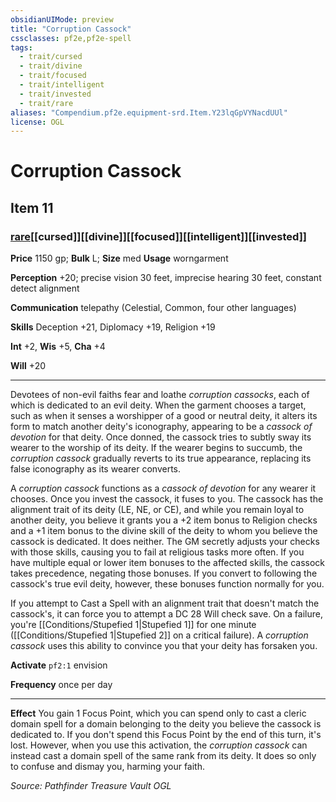 ```yaml
---
obsidianUIMode: preview
title: "Corruption Cassock"
cssclasses: pf2e,pf2e-spell
tags:
  - trait/cursed
  - trait/divine
  - trait/focused
  - trait/intelligent
  - trait/invested
  - trait/rare
aliases: "Compendium.pf2e.equipment-srd.Item.Y23lqGpVYNacdUUl"
license: OGL
---
```

# Corruption Cassock
## Item 11
### [rare](rare "Rare Rarity Trait")[[cursed]][[divine]][[focused]][[intelligent]][[invested]]


**Price** 1150 gp; 
**Bulk** L; **Size** med
**Usage** worngarment

**Perception** +20; precise vision 30 feet, imprecise hearing 30 feet, constant detect alignment

**Communication** telepathy (Celestial, Common, four other languages)

**Skills** Deception +21, Diplomacy +19, Religion +19

**Int** +2, **Wis** +5, **Cha** +4

**Will** +20

* * *

Devotees of non-evil faiths fear and loathe _corruption cassocks_, each of which is dedicated to an evil deity. When the garment chooses a target, such as when it senses a worshipper of a good or neutral deity, it alters its form to match another deity's iconography, appearing to be a _cassock of devotion_ for that deity. Once donned, the cassock tries to subtly sway its wearer to the worship of its deity. If the wearer begins to succumb, the _corruption cassock_ gradually reverts to its true appearance, replacing its false iconography as its wearer converts.

A _corruption cassock_ functions as a _cassock of devotion_ for any wearer it chooses. Once you invest the cassock, it fuses to you. The cassock has the alignment trait of its deity (LE, NE, or CE), and while you remain loyal to another deity, you believe it grants you a +2 item bonus to Religion checks and a +1 item bonus to the divine skill of the deity to whom you believe the cassock is dedicated. It does neither. The GM secretly adjusts your checks with those skills, causing you to fail at religious tasks more often. If you have multiple equal or lower item bonuses to the affected skills, the cassock takes precedence, negating those bonuses. If you convert to following the cassock's true evil deity, however, these bonuses function normally for you.

If you attempt to Cast a Spell with an alignment trait that doesn't match the cassock's, it can force you to attempt a DC 28 Will check save. On a failure, you're [[Conditions/Stupefied 1|Stupefied 1]] for one minute ([[Conditions/Stupefied 1|Stupefied 2]] on a critical failure). A _corruption cassock_ uses this ability to convince you that your deity has forsaken you.

**Activate** `pf2:1` envision

**Frequency** once per day

* * *

**Effect** You gain 1 Focus Point, which you can spend only to cast a cleric domain spell for a domain belonging to the deity you believe the cassock is dedicated to. If you don't spend this Focus Point by the end of this turn, it's lost. However, when you use this activation, the _corruption cassock_ can instead cast a domain spell of the same rank from its deity. It does so only to confuse and dismay you, harming your faith.

*Source: Pathfinder Treasure Vault*
*OGL*